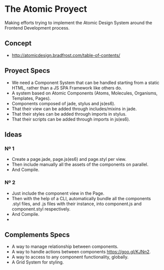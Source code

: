 # The Atomic Proyect
Making efforts trying to implement the Atomic Design System around the Frontend Development process.

## Concept

* http://atomicdesign.bradfrost.com/table-of-contents/

## Proyect Specs

* We need a Component System that can be handled starting from a static HTML, rather than a JS SPA Framework like others do.
* A system based on Atomic Components (Atoms, Molecules, Organisms, Templates, Pages).
* Components composed of jade, stylus and js(es6).
* That their view can be added through includes/mixins in jade.
* That their styles can be added through imports in stylus.
* That their scripts can be added through imports in js(es6).

## Ideas

### Nº 1
* Create a page.jade, page.js(es6) and page.styl per view.
* Then include manually all the assets of the components on parallel.
* And Compile.

### Nº 2
* Just include the component view in the Page.
* Then with the help of a CLI, automatically bundle all the components .styl files, and .js files with their instance, into component.js and component.styl respectively.
* And Compile.
* 
## Complements Specs
* A way to manage relationship between components.
* A way to handle actions between components https://goo.gl/KJNn2.
* A way to access to any component functionality, globally.
* A Grid System for styling.
